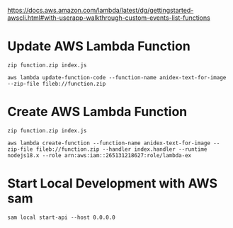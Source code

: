 https://docs.aws.amazon.com/lambda/latest/dg/gettingstarted-awscli.html#with-userapp-walkthrough-custom-events-list-functions

# Update AWS Lambda Function
`zip function.zip index.js`

`aws lambda update-function-code --function-name anidex-text-for-image --zip-file fileb://function.zip`

# Create AWS Lambda Function
`zip function.zip index.js`

`aws lambda create-function --function-name anidex-text-for-image --zip-file fileb://function.zip --handler index.handler --runtime nodejs18.x --role arn:aws:iam::265131218627:role/lambda-ex`

# Start Local Development with AWS sam
`sam local start-api --host 0.0.0.0`
